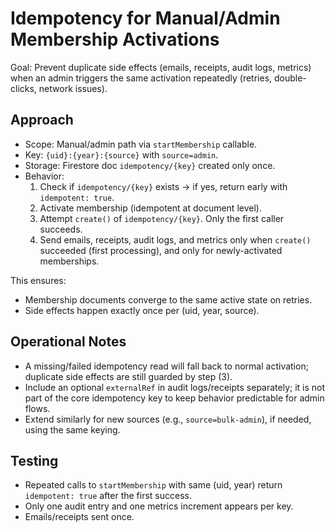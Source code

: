 # Idempotency for Manual/Admin Membership Activations

Goal: Prevent duplicate side effects (emails, receipts, audit logs, metrics) when an admin triggers the same activation repeatedly (retries, double-clicks, network issues).

## Approach

- Scope: Manual/admin path via `startMembership` callable.
- Key: `{uid}:{year}:{source}` with `source=admin`.
- Storage: Firestore doc `idempotency/{key}` created only once.
- Behavior:
  1. Check if `idempotency/{key}` exists → if yes, return early with `idempotent: true`.
  2. Activate membership (idempotent at document level).
  3. Attempt `create()` of `idempotency/{key}`. Only the first caller succeeds.
  4. Send emails, receipts, audit logs, and metrics only when `create()` succeeded (first processing), and only for newly-activated memberships.

This ensures:
- Membership documents converge to the same active state on retries.
- Side effects happen exactly once per (uid, year, source).

## Operational Notes

- A missing/failed idempotency read will fall back to normal activation; duplicate side effects are still guarded by step (3).
- Include an optional `externalRef` in audit logs/receipts separately; it is not part of the core idempotency key to keep behavior predictable for admin flows.
- Extend similarly for new sources (e.g., `source=bulk-admin`), if needed, using the same keying.

## Testing

- Repeated calls to `startMembership` with same (uid, year) return `idempotent: true` after the first success.
- Only one audit entry and one metrics increment appears per key.
- Emails/receipts sent once.

